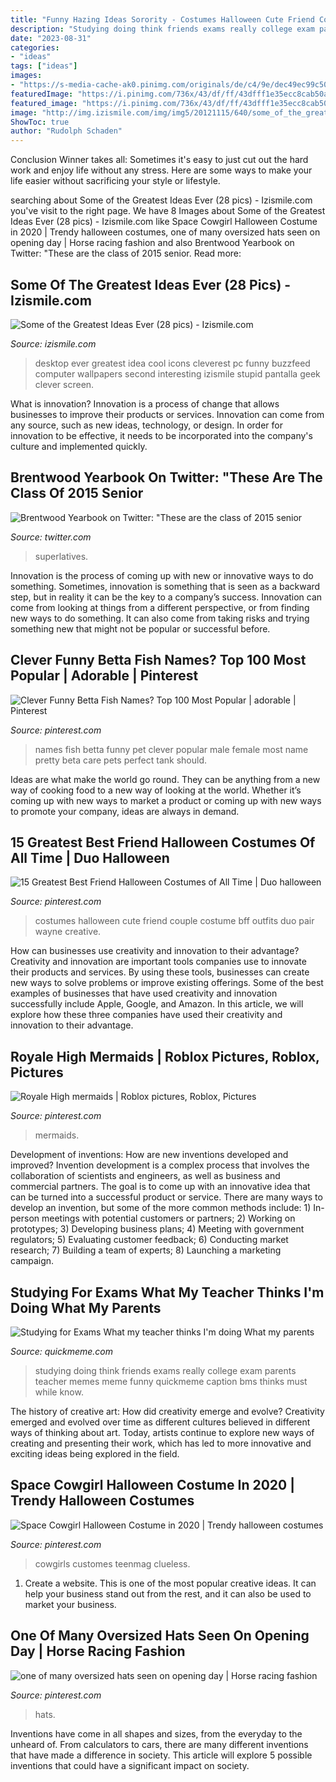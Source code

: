 ```yaml
---
title: "Funny Hazing Ideas Sorority - Costumes Halloween Cute Friend Couple Costume Bff Outfits Duo Pair Wayne Creative"
description: "Studying doing think friends exams really college exam parents teacher memes meme funny quickmeme caption bms thinks must while know"
date: "2023-08-31"
categories:
- "ideas"
tags: ["ideas"]
images:
- "https://s-media-cache-ak0.pinimg.com/originals/de/c4/9e/dec49ec99c50edeb759eb12e7c8c50a6.jpg"
featuredImage: "https://i.pinimg.com/736x/43/df/ff/43dfff1e35ecc8cab50a66633d93713b.jpg"
featured_image: "https://i.pinimg.com/736x/43/df/ff/43dfff1e35ecc8cab50a66633d93713b.jpg"
image: "http://img.izismile.com/img/img5/20121115/640/some_of_the_greatest_ideas_ever_640_12.jpg"
ShowToc: true
author: "Rudolph Schaden"
---
```



Conclusion
Winner takes all: Sometimes it's easy to just cut out the hard work and enjoy life without any stress. Here are some ways to make your life easier without sacrificing your style or lifestyle.

	

		
searching about Some of the Greatest Ideas Ever (28 pics) - Izismile.com you've visit to the right page. We have 8 Images about Some of the Greatest Ideas Ever (28 pics) - Izismile.com like Space Cowgirl Halloween Costume in 2020 | Trendy halloween costumes, one of many oversized hats seen on opening day | Horse racing fashion and also Brentwood Yearbook on Twitter: &quot;These are the class of 2015 senior. Read more:
		
    
## Some Of The Greatest Ideas Ever (28 Pics) - Izismile.com

<img loading=lazy src="http://img.izismile.com/img/img5/20121115/640/some_of_the_greatest_ideas_ever_640_12.jpg" onerror="this.onerror=null;this.src='https://tse1.mm.bing.net/th?id=OIP.791cU0tM89yZhQax96ravwHaD4&amp;pid=15.1';" alt="Some of the Greatest Ideas Ever (28 pics) - Izismile.com">

_Source: izismile.com_

>desktop ever greatest idea cool icons cleverest pc funny buzzfeed computer wallpapers second interesting izismile stupid pantalla geek clever screen. 

	

What is innovation?
Innovation is a process of change that allows businesses to improve their products or services. Innovation can come from any source, such as new ideas, technology, or design. In order for innovation to be effective, it needs to be incorporated into the company's culture and implemented quickly.

    
## Brentwood Yearbook On Twitter: &quot;These Are The Class Of 2015 Senior

<img loading=lazy src="https://pbs.twimg.com/media/B7UuUUGIMAEZbqS.png:large" onerror="this.onerror=null;this.src='https://tse3.mm.bing.net/th?id=OIP.0n1NFRz_Cy4yLrJf-Qf05gAAAA&amp;pid=15.1';" alt="Brentwood Yearbook on Twitter: &quot;These are the class of 2015 senior">

_Source: twitter.com_

>superlatives. 

	

Innovation is the process of coming up with new or innovative ways to do something. Sometimes, innovation is something that is seen as a backward step, but in reality it can be the key to a company’s success. Innovation can come from looking at things from a different perspective, or from finding new ways to do something. It can also come from taking risks and trying something new that might not be popular or successful before.

    
## Clever Funny Betta Fish Names? Top 100 Most Popular | Adorable | Pinterest

<img loading=lazy src="https://s-media-cache-ak0.pinimg.com/originals/de/c4/9e/dec49ec99c50edeb759eb12e7c8c50a6.jpg" onerror="this.onerror=null;this.src='https://tse4.mm.bing.net/th?id=OIP._Hq7pxCVXOtzrEFn0EbGqwAAAA&amp;pid=15.1';" alt="Clever Funny Betta Fish Names? Top 100 Most Popular | adorable | Pinterest">

_Source: pinterest.com_

>names fish betta funny pet clever popular male female most name pretty beta care pets perfect tank should. 

	

Ideas are what make the world go round. They can be anything from a new way of cooking food to a new way of looking at the world. Whether it’s coming up with new ways to market a product or coming up with new ways to promote your company, ideas are always in demand.

    
## 15 Greatest Best Friend Halloween Costumes Of All Time | Duo Halloween

<img loading=lazy src="https://i.pinimg.com/originals/03/8e/f8/038ef84fddcca283b146f9629cc83ffd.jpg" onerror="this.onerror=null;this.src='https://tse4.mm.bing.net/th?id=OIP.xGK8Qp9p3QUM4KRXg0wMvAHaJ4&amp;pid=15.1';" alt="15 Greatest Best Friend Halloween Costumes of All Time | Duo halloween">

_Source: pinterest.com_

>costumes halloween cute friend couple costume bff outfits duo pair wayne creative. 

	

How can businesses use creativity and innovation to their advantage?
Creativity and innovation are important tools companies use to innovate their products and services. By using these tools, businesses can create new ways to solve problems or improve existing offerings. Some of the best examples of businesses that have used creativity and innovation successfully include Apple, Google, and Amazon. In this article, we will explore how these three companies have used their creativity and innovation to their advantage.

    
## Royale High Mermaids | Roblox Pictures, Roblox, Pictures

<img loading=lazy src="https://i.pinimg.com/736x/51/75/d3/5175d3b8d78f0c1a2fcebc9c248de327.jpg" onerror="this.onerror=null;this.src='https://tse2.mm.bing.net/th?id=OIP.4oE7f2lTaDC3fXRcwfu6kgHaFj&amp;pid=15.1';" alt="Royale High mermaids | Roblox pictures, Roblox, Pictures">

_Source: pinterest.com_

>mermaids. 

	

Development of inventions: How are new inventions developed and improved?
Invention development is a complex process that involves the collaboration of scientists and engineers, as well as business and commercial partners. The goal is to come up with an innovative idea that can be turned into a successful product or service. There are many ways to develop an invention, but some of the more common methods include: 1) In-person meetings with potential customers or partners; 2) Working on prototypes; 3) Developing business plans; 4) Meeting with government regulators; 5) Evaluating customer feedback; 6) Conducting market research; 7) Building a team of experts; 8) Launching a marketing campaign.

    
## Studying For Exams What My Teacher Thinks I&#039;m Doing What My Parents

<img loading=lazy src="http://www.quickmeme.com/img/f2/f2949e32b25a995cc901ceb631adbfdc96641df9eedb943fe315c8219890be7f.jpg" onerror="this.onerror=null;this.src='https://tse2.mm.bing.net/th?id=OIP.0oeDi3oW7Sr21cz_smRFBAHaFi&amp;pid=15.1';" alt="Studying for Exams What my teacher thinks I&#039;m doing What my parents">

_Source: quickmeme.com_

>studying doing think friends exams really college exam parents teacher memes meme funny quickmeme caption bms thinks must while know. 

	

The history of creative art: How did creativity emerge and evolve?
Creativity emerged and evolved over time as different cultures believed in different ways of thinking about art. Today, artists continue to explore new ways of creating and presenting their work, which has led to more innovative and exciting ideas being explored in the field.

    
## Space Cowgirl Halloween Costume In 2020 | Trendy Halloween Costumes

<img loading=lazy src="https://i.pinimg.com/736x/43/df/ff/43dfff1e35ecc8cab50a66633d93713b.jpg" onerror="this.onerror=null;this.src='https://tse1.mm.bing.net/th?id=OIP.Fu5nNPmCN_iKvzy9jldPlwHaJ3&amp;pid=15.1';" alt="Space Cowgirl Halloween Costume in 2020 | Trendy halloween costumes">

_Source: pinterest.com_

>cowgirls customes teenmag clueless. 

	

1. Create a website. This is one of the most popular creative ideas. It can help your business stand out from the rest, and it can also be used to market your business.

    
## One Of Many Oversized Hats Seen On Opening Day | Horse Racing Fashion

<img loading=lazy src="https://i.pinimg.com/originals/67/c2/d0/67c2d081c7b7bccf1ae1464d9a4799d7.jpg" onerror="this.onerror=null;this.src='https://tse1.mm.bing.net/th?id=OIP.NW2B6XaG3t8Lgs210rcvMQHaJ4&amp;pid=15.1';" alt="one of many oversized hats seen on opening day | Horse racing fashion">

_Source: pinterest.com_

>hats. 

	

Inventions have come in all shapes and sizes, from the everyday to the unheard of. From calculators to cars, there are many different inventions that have made a difference in society. This article will explore 5 possible inventions that could have a significant impact on society.

